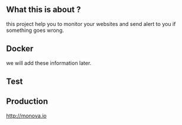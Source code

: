 ## What this is about ?

this project help you to monitor your websites and send alert to you if something goes wrong.

## Docker

we will add these information later.

## Test

## Production

http://monova.io